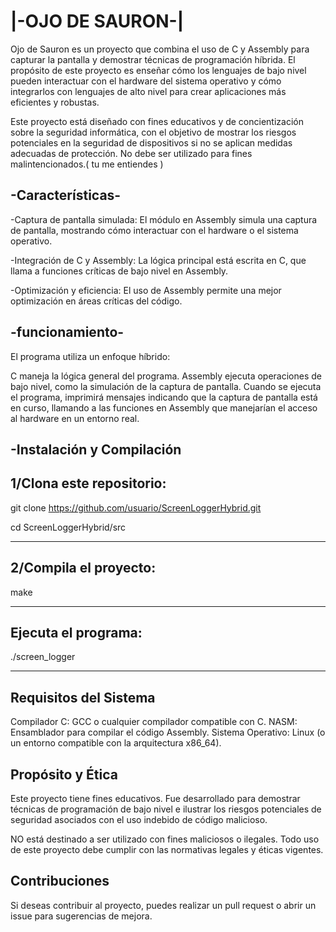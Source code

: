 # |-OJO DE SAURON-|


Ojo de Sauron es un proyecto que combina el uso de C y Assembly para capturar la pantalla y demostrar técnicas de programación híbrida. El propósito de este proyecto es enseñar cómo los lenguajes de bajo nivel pueden interactuar con el hardware del sistema operativo y cómo integrarlos con lenguajes de alto nivel para crear aplicaciones más eficientes y robustas.

Este proyecto está diseñado con fines educativos y de concientización sobre la seguridad informática, con el objetivo de mostrar los riesgos potenciales en la seguridad de dispositivos si no se aplican medidas adecuadas de protección. No debe ser utilizado para fines malintencionados.( tu me entiendes )


-Características-
-

-Captura de pantalla simulada: El módulo en Assembly simula una captura de pantalla, mostrando cómo interactuar con el hardware o el sistema operativo.

-Integración de C y Assembly: La lógica principal está escrita en C, que llama a funciones críticas de bajo nivel en Assembly.

-Optimización y eficiencia: El uso de Assembly permite una mejor optimización en áreas críticas del código.


-funcionamiento-
-

El programa utiliza un enfoque híbrido:

C maneja la lógica general del programa.
Assembly ejecuta operaciones de bajo nivel, como la simulación de la captura de pantalla.
Cuando se ejecuta el programa, imprimirá mensajes indicando que la captura de pantalla está en curso, llamando a las funciones en Assembly que manejarían el acceso al hardware en un entorno real.



-Instalación y Compilación
-

1/Clona este repositorio:
--------------------------------------------------------------------------------

git clone https://github.com/usuario/ScreenLoggerHybrid.git
    
cd ScreenLoggerHybrid/src

--------------------------------------------------------------------------------

2/Compila el proyecto:
--------------------------------------------------------------------------------

make

--------------------------------------------------------------------------------

Ejecuta el programa:
--------------------------------------------------------------------------------

./screen_logger

--------------------------------------------------------------------------------


Requisitos del Sistema
-

Compilador C: GCC o cualquier compilador compatible con C.
NASM: Ensamblador para compilar el código Assembly.
Sistema Operativo: Linux (o un entorno compatible con la arquitectura x86_64).




Propósito y Ética
-

Este proyecto tiene fines educativos. Fue desarrollado para demostrar técnicas de programación de bajo nivel e ilustrar los riesgos potenciales de seguridad asociados con el uso indebido de código malicioso.

NO está destinado a ser utilizado con fines maliciosos o ilegales. Todo uso de este proyecto debe cumplir con las normativas legales y éticas vigentes.


Contribuciones
-

Si deseas contribuir al proyecto, puedes realizar un pull request o abrir un issue para sugerencias de mejora.
